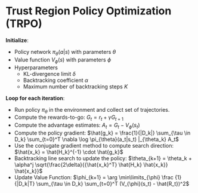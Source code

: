 # Trust Region Policy Optimization (TRPO)

**Initialize**:

- Policy network $\pi_{\theta}(a|s)$ with parameters $\theta$
- Value function $V_{\phi}(s)$ with parameters $\phi$
- Hyperparameters
  - KL-divergence limit $\delta$
  - Backtracking coefficient $\alpha$
  - Maximum number of backtracking steps $K$

**Loop for each iteration**:
- Run policy $\pi_{\theta}$ in the environment and collect set of trajectories.
- Compute the rewards-to-go: $G_t = r_t + \gamma G_{t+1}$
- Compute the advantage estimates: $A_t = G_t - V_{\phi}(s_t)$
- Compute the policy gradient: $\hat{g_k} = \frac{1}{|D_k|} \sum_{\tau \in D_k} \sum_{t=0}^T \nabla \log \pi_{\theta}(a_t|s_t) |_{\theta_k} A_t$
- Use the conjugate gradient method to compute search direction: $\hat{x_k} = \hat{H_k}^{-1} \cdot \hat{g_k}$
- Backtracking line search to update the policy: $\theta_{k+1} = \theta_k + \alpha^j \sqrt{\frac{2\delta}{{\hat{x_k}^T} \hat{H_k} \hat{x_k}} \hat{x_k}}$
- Update Value Function: $\phi_{k+1} = \arg \min\limits_{\phi} \frac {1}{|D_k|T} \sum_{\tau \in D_k} \sum_{t=0}^T (V_{\phi}(s_t) - \hat{R_t})^2$